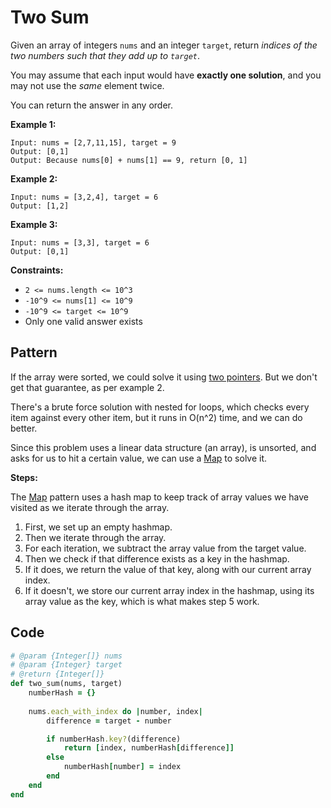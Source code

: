 

# Two Sum 

Given an array of integers `nums` and an integer `target`, return *indices of the two numbers such that they add up to `target`*.

You may assume that each input would have __exactly one solution__, and you may not use the *same* element twice. 

You can return the answer in any order. 

**Example 1:**

```
Input: nums = [2,7,11,15], target = 9
Output: [0,1]
Output: Because nums[0] + nums[1] == 9, return [0, 1]
```

**Example 2:**

```
Input: nums = [3,2,4], target = 6
Output: [1,2]
```

**Example 3:**

```
Input: nums = [3,3], target = 6
Output: [0,1]
```

**Constraints:**

* `2 <= nums.length <= 10^3`
* `-10^9 <= nums[1] <= 10^9`
* `-10^9 <= target <= 10^9`
* Only one valid answer exists

## Pattern

If the array were sorted, we could solve it using [two pointers](). But we don't get that guarantee, as per example 2. 

There's a brute force solution with nested for loops, which checks every item against every other item, but it runs in O(n^2) time, and we can do better. 

Since this problem uses a linear data structure (an array), is unsorted, and asks for us to hit a certain value, we can use a [Map]() to solve it. 

**Steps:** 

The [Map]() pattern uses a hash map to keep track of array values we have visited as we iterate through the array. 

1. First, we set up an empty hashmap. 
2. Then we iterate through the array. 
3. For each iteration, we subtract the array value from the target value. 
4. Then we check if that difference exists as a key in the hashmap. 
5. If it does, we return the value of that key, along with our current array index. 
6. If it doesn't, we store our current array index in the hashmap, using its array value as the key, which is what makes step 5 work. 

## Code 

```rb
# @param {Integer[]} nums
# @param {Integer} target
# @return {Integer[]}
def two_sum(nums, target) 
    numberHash = {}
    
    nums.each_with_index do |number, index|
        difference = target - number

        if numberHash.key?(difference)
            return [index, numberHash[difference]]
        else 
            numberHash[number] = index
        end
    end
end
```
